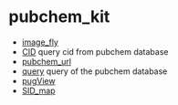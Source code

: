 ﻿# pubchem_kit



+ [image_fly](pubchem_kit/image_fly.1) 
+ [CID](pubchem_kit/CID.1) query cid from pubchem database
+ [pubchem_url](pubchem_kit/pubchem_url.1) 
+ [query](pubchem_kit/query.1) query of the pubchem database
+ [pugView](pubchem_kit/pugView.1) 
+ [SID_map](pubchem_kit/SID_map.1) 
